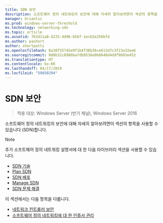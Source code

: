 ```yaml
---
title: SDN 보안
description: 소프트웨어 정의 네트워킹의 보안에 대해 자세히 알아보려면이 섹션의 항목을 사용할 수 있습니다 \(SDN\) Windows Server 2016 데이터 센터에서.
manager: brianlic
ms.prod: windows-server-threshold
ms.technology: networking-sdn
ms.topic: article
ms.assetid: 763d11a8-4225-4d96-b56f-1ec62e256bfd
ms.author: pashort
author: shortpatti
ms.openlocfilehash: 6a38f55745e9f1b4f38b36ce613d7c3f23a32ee6
ms.sourcegitcommit: 0d0b32c8986ba7db9536e0b8648d4ddf9b03e452
ms.translationtype: HT
ms.contentlocale: ko-KR
ms.lasthandoff: 04/17/2019
ms.locfileid: "59850294"
---
```

# <a name="security-for-sdn"></a>SDN 보안

>적용 대상: Windows Server (반기 채널), Windows Server 2016

소프트웨어 정의 네트워킹의 보안에 대해 자세히 알아보려면이 섹션의 항목을 사용할 수 있습니다 \(SDN\)합니다.

>[!Note]
>추가 소프트웨어 정의 네트워킹 설명서에 대 한 다음 라이브러리 섹션을 사용할 수 있습니다.
>
> - [SDN 기술](../technologies/Software-Defined-Networking-Technologies.md)  
> - [Plan SDN](../plan/Plan-Software-Defined-Networking.md) 
> - [SDN 배포](../deploy/Deploy-Software-Defined-Networking.md)  
> - [Manage SDN](../manage/manage-sdn.md)  
> - [SDN 문제 해결](../troubleshoot/Troubleshoot-Software-Defined-Networking.md)

이 섹션에서는 다음 항목을 다룹니다.

- [네트워크 컨트롤러 보안](nc-security.md)
- [소프트웨어 정의 네트워킹에 대 한 인증서 관리](sdn-manage-certs.md)